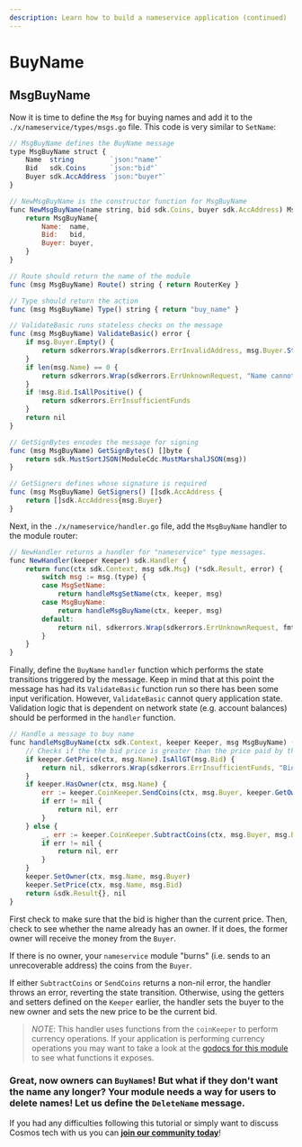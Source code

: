 ```yaml
---
description: Learn how to build a nameservice application (continued)
---
```


# BuyName

## MsgBuyName <a id="msgbuyname"></a>

Now it is time to define the `Msg` for buying names and add it to the `./x/nameservice/types/msgs.go` file. This code is very similar to `SetName`:

```javascript
// MsgBuyName defines the BuyName message
type MsgBuyName struct {
    Name  string         `json:"name"`
    Bid   sdk.Coins      `json:"bid"`
    Buyer sdk.AccAddress `json:"buyer"`
}

// NewMsgBuyName is the constructor function for MsgBuyName
func NewMsgBuyName(name string, bid sdk.Coins, buyer sdk.AccAddress) MsgBuyName {
    return MsgBuyName{
        Name:  name,
        Bid:   bid,
        Buyer: buyer,
    }
}

// Route should return the name of the module
func (msg MsgBuyName) Route() string { return RouterKey }

// Type should return the action
func (msg MsgBuyName) Type() string { return "buy_name" }

// ValidateBasic runs stateless checks on the message
func (msg MsgBuyName) ValidateBasic() error {
    if msg.Buyer.Empty() {
        return sdkerrors.Wrap(sdkerrors.ErrInvalidAddress, msg.Buyer.String())
    }
    if len(msg.Name) == 0 {
        return sdkerrors.Wrap(sdkerrors.ErrUnknownRequest, "Name cannot be empty")
    }
    if !msg.Bid.IsAllPositive() {
        return sdkerrors.ErrInsufficientFunds
    }
    return nil
}

// GetSignBytes encodes the message for signing
func (msg MsgBuyName) GetSignBytes() []byte {
    return sdk.MustSortJSON(ModuleCdc.MustMarshalJSON(msg))
}

// GetSigners defines whose signature is required
func (msg MsgBuyName) GetSigners() []sdk.AccAddress {
    return []sdk.AccAddress{msg.Buyer}
}
```

Next, in the `./x/nameservice/handler.go` file, add the `MsgBuyName` handler to the module router:

```javascript
// NewHandler returns a handler for "nameservice" type messages.
func NewHandler(keeper Keeper) sdk.Handler {
    return func(ctx sdk.Context, msg sdk.Msg) (*sdk.Result, error) {
        switch msg := msg.(type) {
        case MsgSetName:
            return handleMsgSetName(ctx, keeper, msg)
        case MsgBuyName:
            return handleMsgBuyName(ctx, keeper, msg)
        default:
            return nil, sdkerrors.Wrap(sdkerrors.ErrUnknownRequest, fmt.Sprintf("Unrecognized nameservice Msg type: %v", msg.Type()))
        }
    }
}
```

Finally, define the `BuyName` `handler` function which performs the state transitions triggered by the message. Keep in mind that at this point the message has had its `ValidateBasic` function run so there has been some input verification. However, `ValidateBasic` cannot query application state. Validation logic that is dependent on network state \(e.g. account balances\) should be performed in the `handler` function.

```javascript
// Handle a message to buy name
func handleMsgBuyName(ctx sdk.Context, keeper Keeper, msg MsgBuyName) (*sdk.Result, error) {
    // Checks if the the bid price is greater than the price paid by the current owner
    if keeper.GetPrice(ctx, msg.Name).IsAllGT(msg.Bid) {
        return nil, sdkerrors.Wrap(sdkerrors.ErrInsufficientFunds, "Bid not high enough") // If not, throw an error
    }
    if keeper.HasOwner(ctx, msg.Name) {
        err := keeper.CoinKeeper.SendCoins(ctx, msg.Buyer, keeper.GetOwner(ctx, msg.Name), msg.Bid)
        if err != nil {
            return nil, err
        }
    } else {
        _, err := keeper.CoinKeeper.SubtractCoins(ctx, msg.Buyer, msg.Bid) // If so, deduct the Bid amount from the sender
        if err != nil {
            return nil, err
        }
    }
    keeper.SetOwner(ctx, msg.Name, msg.Buyer)
    keeper.SetPrice(ctx, msg.Name, msg.Bid)
    return &sdk.Result{}, nil
}
```

First check to make sure that the bid is higher than the current price. Then, check to see whether the name already has an owner. If it does, the former owner will receive the money from the `Buyer`.

If there is no owner, your `nameservice` module "burns" \(i.e. sends to an unrecoverable address\) the coins from the `Buyer`.

If either `SubtractCoins` or `SendCoins` returns a non-nil error, the handler throws an error, reverting the state transition. Otherwise, using the getters and setters defined on the `Keeper` earlier, the handler sets the buyer to the new owner and sets the new price to be the current bid.

> _NOTE_: This handler uses functions from the `coinKeeper` to perform currency operations. If your application is performing currency operations you may want to take a look at the [godocs for this module](https://godoc.org/github.com/cosmos/cosmos-sdk/x/bank#BaseKeeper) to see what functions it exposes.

### Great, now owners can `BuyName`s! But what if they don't want the name any longer? Your module needs a way for users to delete names! Let us define the `DeleteName` message. <a id="great-now-owners-can-buynames-but-what-if-they-don-t-want-the-name-any-longer-your-module-needs-a-way-for-users-to-delete-names-let-us-define-define-the-deletename-message"></a>

If you had any difficulties following this tutorial or simply want to discuss Cosmos tech with us you can [**join our community today**](https://discord.gg/fszyM7K)!

